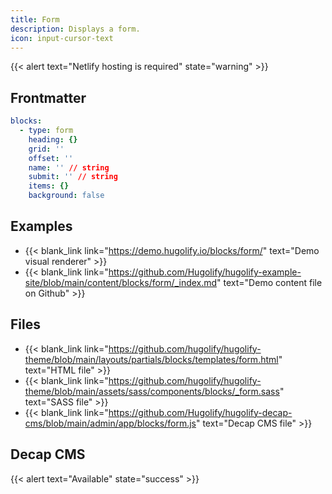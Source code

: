 ```yaml
---
title: Form
description: Displays a form.
icon: input-cursor-text
---
```


{{< alert text="Netlify hosting is required" state="warning" >}}

## Frontmatter

```yml
blocks:
  - type: form
    heading: {}
    grid: ''
    offset: ''
    name: '' // string
    submit: '' // string
    items: {}
    background: false
```

## Examples

- {{< blank_link link="https://demo.hugolify.io/blocks/form/" text="Demo visual renderer" >}}
- {{< blank_link link="https://github.com/Hugolify/hugolify-example-site/blob/main/content/blocks/form/_index.md" text="Demo content file on Github" >}}

## Files

- {{< blank_link link="https://github.com/hugolify/hugolify-theme/blob/main/layouts/partials/blocks/templates/form.html" text="HTML file" >}}
- {{< blank_link link="https://github.com/hugolify/hugolify-theme/blob/main/assets/sass/components/blocks/_form.sass" text="SASS file" >}}
- {{< blank_link link="https://github.com/Hugolify/hugolify-decap-cms/blob/main/admin/app/blocks/form.js" text="Decap CMS file" >}}

## Decap CMS

{{< alert text="Available" state="success" >}}
